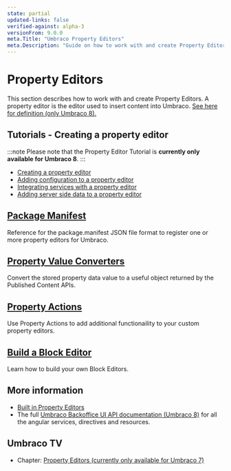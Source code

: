 ```yaml
---
state: partial
updated-links: false
verified-against: alpha-3
versionFrom: 9.0.0
meta.Title: "Umbraco Property Editors"
meta.Description: "Guide on how to work with and create Property Editors in Umbraco"
---
```



# Property Editors

This section describes how to work with and create Property Editors. A property editor is the editor used to insert content into Umbraco. [See here for definition (only Umbraco 8).](../../Getting-Started/Backoffice/Property-Editors/)

## Tutorials - Creating a property editor

:::note
Please note that the Property Editor Tutorial is **currently only available for Umbraco 8**.
:::

* [Creating a property editor](../../Tutorials/Creating-a-Property-Editor/)
* [Adding configuration to a property editor](../../Tutorials/Creating-a-Property-Editor/part-2.md)
* [Integrating services with a property editor](../../Tutorials/Creating-a-Property-Editor/part-3.md)
* [Adding server side data to a property editor](../../Tutorials/Creating-a-Property-Editor/part-4.md)

## [Package Manifest](package-manifest.md)

Reference for the package.manifest JSON file format to register one or more property editors for Umbraco.

## [Property Value Converters](value-converters.md)

Convert the stored property data value to a useful object returned by the Published Content APIs.

## [Property Actions](Property-Actions/index.md)

Use Property Actions to add additional functionaility to your custom property editors.

## [Build a Block Editor](build-a-block-editor.md)

Learn how to build your own Block Editors.

## More information

* [Built in Property Editors](../../Getting-Started/Backoffice/Property-Editors/Built-in-Property-Editors/)
* The full [Umbraco Backoffice UI API documentation (Umbraco 8)](../../../apidocs/v8/ui/) for all the angular services, directives and resources.

## Umbraco TV

* Chapter: [Property Editors (currently only available for Umbraco 7)](https://umbraco.tv/videos/umbraco-v7/developer/extending/property-editors/)

